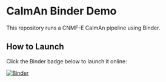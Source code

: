 # CaImAn Binder Demo

This repository runs a CNMF-E CaImAn pipeline using Binder.

## How to Launch

Click the Binder badge below to launch it online:

[![Binder](https://mybinder.org/badge_logo.svg)](https://mybinder.org/v2/gh/suliho/caiman-binder/f1f7ea47c4d690aa5cbcd9d940c53e73c4994e0f?urlpath=lab%2Ftree%2FCaImAn_GG.ipynb)

